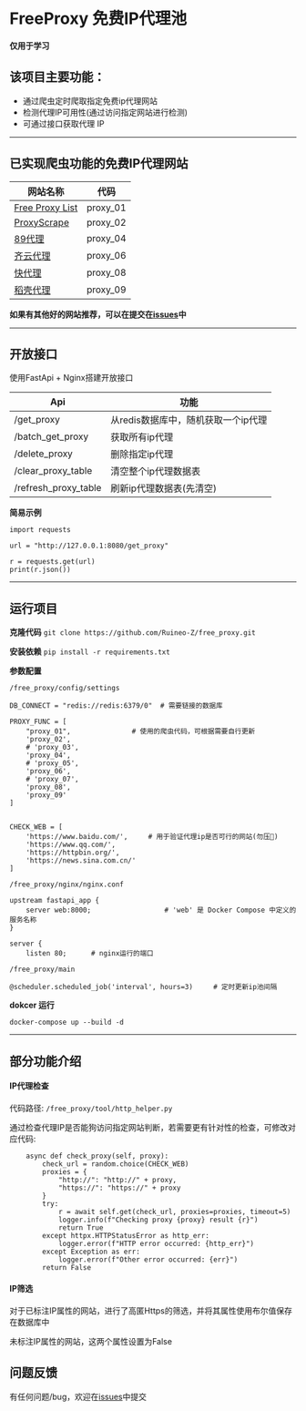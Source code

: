 # FreeProxy 免费IP代理池
**仅用于学习**

## 该项目主要功能：
- 通过爬虫定时爬取指定免费ip代理网站
- 检测代理IP可用性(通过访问指定网站进行检测)
- 可通过接口获取代理 IP
------------
## 已实现爬虫功能的免费IP代理网站
|网站名称   |代码   |
| ------------ | ------------ |
|[Free Proxy List](https://free-proxy-list.net/ "Free Proxy List")|proxy_01|
|[ProxyScrape](https://proxyscrape.com/free-proxy-list "ProxyScrape")|proxy_02   |
|  [89代理](https://www.89ip.cn/ "89代理") | proxy_04  |
|[齐云代理 ](https://proxy.ip3366.net/free/ "齐云代理 ")  | proxy_06  |
|[ 快代理](http://www.kxdaili.com/dailiip.html " 快代理")  | proxy_08  |
|[稻壳代理](https://www2.docip.net/data/free.json "稻壳代理")  | proxy_09  |
**如果有其他好的网站推荐，可以在提交在[issues](https://github.com/Ruineo-Z/free_proxy/issues "issues")中**

------------

## 开放接口
使用FastApi + Nginx搭建开放接口

| Api  | 功能  |
| ------------ | ------------ |
| /get_proxy  | 从redis数据库中，随机获取一个ip代理  |
|  /batch_get_proxy | 获取所有ip代理  |
| /delete_proxy  | 删除指定ip代理  |
| /clear_proxy_table  |清空整个ip代理数据表   |
| /refresh_proxy_table  | 刷新ip代理数据表(先清空)  |

**简易示例**
```
import requests

url = "http://127.0.0.1:8080/get_proxy"

r = requests.get(url)
print(r.json())

```
------------
## 运行项目
**克隆代码**
`git clone https://github.com/Ruineo-Z/free_proxy.git`

**安装依赖**
`pip install -r requirements.txt`

**参数配置**
```
/free_proxy/config/settings

DB_CONNECT = "redis://redis:6379/0"  # 需要链接的数据库

PROXY_FUNC = [
    "proxy_01",               # 使用的爬虫代码，可根据需要自行更新
    'proxy_02',
    # 'proxy_03',
    'proxy_04',
    # 'proxy_05',
    'proxy_06',
    # 'proxy_07',
    'proxy_08',
    'proxy_09'
]


CHECK_WEB = [
    'https://www.baidu.com/',     # 用于验证代理ip是否可行的网站(勿压🥺)
    'https://www.qq.com/',
    'https://httpbin.org/',
    'https://news.sina.com.cn/'
]

```

```
/free_proxy/nginx/nginx.conf

upstream fastapi_app {
    server web:8000;                  # 'web' 是 Docker Compose 中定义的服务名称
}

server {
    listen 80;      # nginx运行的端口

```
```
/free_proxy/main

@scheduler.scheduled_job('interval', hours=3)     # 定时更新ip池间隔
```


**dokcer 运行**
```
docker-compose up --build -d
```
------------

## 部分功能介绍

#### IP代理检查
代码路径: `/free_proxy/tool/http_helper.py`

通过检查代理IP是否能狗访问指定网站判断，若需要更有针对性的检查，可修改对应代码:
```
    async def check_proxy(self, proxy):
        check_url = random.choice(CHECK_WEB)
        proxies = {
            "http://": "http://" + proxy,
            "https://": "https://" + proxy
        }
        try:
            r = await self.get(check_url, proxies=proxies, timeout=5)
            logger.info(f"Checking proxy {proxy} result {r}")
            return True
        except httpx.HTTPStatusError as http_err:
            logger.error(f"HTTP error occurred: {http_err}")
        except Exception as err:
            logger.error(f"Other error occurred: {err}")
        return False
```
#### IP筛选
对于已标注IP属性的网站，进行了高匿Https的筛选，并将其属性使用布尔值保存在数据库中

未标注IP属性的网站，这两个属性设置为False

## 问题反馈
有任何问题/bug，欢迎在[issues](https://github.com/Ruineo-Z/free_proxy/issues "issues")中提交